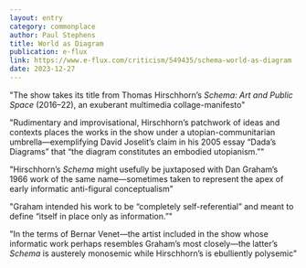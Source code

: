 ```yaml
---
layout: entry
category: commonplace
author: Paul Stephens
title: World as Diagram
publication: e-flux
link: https://www.e-flux.com/criticism/549435/schema-world-as-diagram
date: 2023-12-27
---
```


"The show takes its title from Thomas Hirschhorn’s *Schema: Art and Public Space* (2016–22), an exuberant multimedia collage-manifesto"

"Rudimentary and improvisational, Hirschhorn’s patchwork of ideas and contexts places the works in the show under a utopian-communitarian umbrella—exemplifying David Joselit’s claim in his 2005 essay “Dada’s Diagrams” that “the diagram constitutes an embodied utopianism.”"

"Hirschhorn’s *Schema* might usefully be juxtaposed with Dan Graham’s 1966 work of the same name—sometimes taken to represent the apex of early informatic anti-figural conceptualism"

"Graham intended his work to be “completely self-referential” and meant to define “itself in place only as information.”"

"In the terms of Bernar Venet—the artist included in the show whose informatic work perhaps resembles Graham’s most closely—the latter’s *Schema* is austerely monosemic while Hirschhorn’s is ebulliently polysemic"

